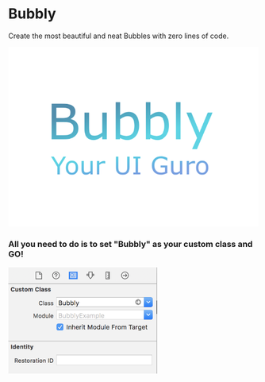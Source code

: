 # Bubbly
Create the most beautiful and neat Bubbles with zero lines of code. 

<p align="center">
  <img src="/Assets/Logo.png">
</p>

### All you need to do is to set "Bubbly" as your custom class and GO!
  <img width="300" src="/Assets/CustomClass.png">
